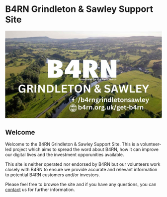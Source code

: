 # B4RN Grindleton & Sawley Support Site
![image](img/br4ngslogo.jpg)
## Welcome
Welcome to the B4RN Grindleton & Sawley Support Site. This is a volunteer-led project which aims to spread the word about B4RN, how it can improve our digital lives and the investment opporunities available.

This site is neither operated nor endorsed by B4RN but our volunteers work closely with B4RN to ensure we provide accurate and relevant information to potential B4RN customers and/or investors.

Please feel free to browse the site and if you have any questions, you can [contact](contact.md) us for further information.